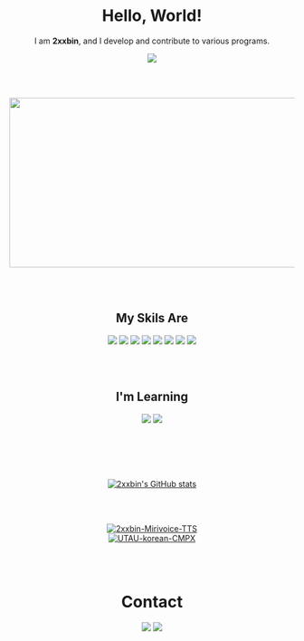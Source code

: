 <!--
**2xxbin/2xxbin** is a ✨ _special_ ✨ repository because its `README.md` (this file) appears on your GitHub profile.

Here are some ideas to get you started:

- 🔭 I’m currently working on ...
- 🌱 I’m currently learning ...
- 👯 I’m looking to collaborate on ...
- 🤔 I’m looking for help with ...
- 💬 Ask me about ...
- 📫 How to reach me: ...
- 😄 Pronouns: ...
- ⚡ Fun fact: ...
-->

<div align="center">
  <h1>Hello, World!</h1>
  <p>I am <b>2xxbin</b>, and I develop and contribute to various programs.</p>
</div>

<div align="center">
  <a href="https://hits.seeyoufarm.com"><img src="https://hits.seeyoufarm.com/api/count/incr/badge.svg?url=https%3A%2F%2Fgithub.com%2F2xxbin&count_bg=%2399AEE1&title_bg=%23555555&icon=&icon_color=%23E7E7E7&title=Today+Visiter&edge_flat=false"/></a>
</div>

<br/><br/>

<div align="center">
  <a href="https://github.com/devxb/gitanimals">
    <img
      src="https://render.gitanimals.org/farms/2xxbin"
      width="600"
      height="300"
    />
  </a>
</div>

<br/><br/>

<div align="center">
  <h2>My Skils Are</h2>
  <div>
    <img src="https://img.shields.io/badge/typescript-a?style=for-the-badge&logo=typescript&logoColor=ffffff&color=007acc">
    <img src="https://img.shields.io/badge/javascript-a?style=for-the-badge&logo=javascript&logoColor=323330&color=F0DB4F">
    <img src="https://img.shields.io/badge/vue-a?style=for-the-badge&logo=vuedotjs&logoColor=ffffff&color=41B883">
    <img src="https://img.shields.io/badge/html5-%23E34F26.svg?style=for-the-badge&logo=html5&logoColor=white"/>
    <img src="https://img.shields.io/badge/python-3670A0?style=for-the-badge&logo=python&logoColor=ffdd54"/>
    <img src="https://img.shields.io/badge/express-a?style=for-the-badge&logo=express&logoColor=000000&color=F0DB4F">
    <img src="https://img.shields.io/badge/react-a?style=for-the-badge&logo=react&logoColor=ffffff&color=61DBFB">
    <img src="https://img.shields.io/badge/svelte-a?style=for-the-badge&logo=svelte&logoColor=ffffff&color=aa1e1e">
  </div>
</div>

<br/><br/>

<div align="center">
  <h2>I'm Learning</h2>
  <div>
    <img src="https://img.shields.io/badge/c%23-a?style=for-the-badge&logo=c&logoColor=ffffff&color=685ae6">
    <img src="https://img.shields.io/badge/flutter-a?style=for-the-badge&logo=flutter&logoColor=ffffff&color=aacffa">
  </div>
</div>

<br/><br/><br/><br/>

<div align="center">
  <a href="https://github.com/anuraghazra/github-readme-stats">
    <img src="https://github-readme-stats.vercel.app/api?username=2xxbin&show_icons=true&theme=radical" alt="2xxbin's GitHub stats"/>
  </a>
</div>

<br/><br/>

<div align="center">
  <a href="https://github.com/anuraghazra/github-readme-stats">
    <img src="https://github-readme-stats.vercel.app/api/pin/?username=2xxbin&repo=2xbin-Mirivoice-TTS" alt="2xxbin-Mirivoice-TTS"/>
  </a>
</div>
<div align="center">
  <a href="https://github.com/anuraghazra/github-readme-stats">
    <img src="https://github-readme-stats.vercel.app/api/pin/?username=2xxbin&repo=UTAU-korean-CMPX" alt="UTAU-korean-CMPX"/>
  </a>
</div>

<br/><br/>

<div align="center">
  <h1>Contact</h1>
  <div>
    <img src="https://img.shields.io/badge/E--Mail-a?style=flat&logo=mailboxdotorg&logoColor=f7f7f7&color=%236a5fcf">
    <img src="https://img.shields.io/badge/X_(Twitter)-a?style=flat&logo=x&logoColor=ffffff&color=000000">
  <div>
</div>
